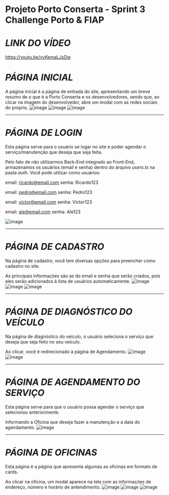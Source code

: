 # Projeto Porto Conserta - Sprint 3 Challenge Porto & FIAP

# *LINK DO VÍDEO*
https://youtu.be/vvKemaLJsDw

# *PÁGINA INICIAL*

A página inicial é a página de entrada do site, apresentando um breve resumo de o que é a Porto Conserta e os desenvolvedores, sendo que, ao clicar na imagem do desenvolvedor, abre um modal com as redes sociais do próprio.
![image](https://github.com/user-attachments/assets/472a03b4-f1bd-4c6a-bbed-4fd06af75a90)
![image](https://github.com/user-attachments/assets/146f2535-7503-427f-a036-c85f38bd9d1c)
![image](https://github.com/user-attachments/assets/fd0a66ce-6940-4d3f-8280-09211740897e)

---

# *PÁGINA DE LOGIN*

Esta página serve para o usuário se logar no site e poder agendar o serviço/manutenção que deseja que seja feita.

Pelo fato de não utilizarmos Back-End integrado ao Front-End, armazenamos os usuários (email e senha) dentro do arquivo _users.ts_ na pasta _auth_.
Você pode utilizar como usuários:

email: ricardo@email.com
senha: Ricardo123

email: pedro@email.com
senha: Pedro123

email: victor@email.com
senha: Victor123

email: ale@email.com
senha: Ale123

![image](https://github.com/user-attachments/assets/c3f123ae-0434-4bc1-8cab-eed60441900b)

---

# *PÁGINA DE CADASTRO*

Na página de cadastro, você tem diversas opções para preencher como cadastro no site.

As principais informações são as do email e senha que serão criados, pois eles serão adicionados à lista de usuários automaticamente.
![image](https://github.com/user-attachments/assets/f1b1c6c2-ada1-4b1c-99a0-4088c003dc26)
![image](https://github.com/user-attachments/assets/7ab27a97-8608-422d-b791-4c32d4d57485)
![image](https://github.com/user-attachments/assets/a600b807-a127-4024-96a0-a28a877b7eaf)

---

# *PÁGINA DE DIAGNÓSTICO DO VEÍCULO*

Na página de diagnóstico do veículo, o usuário seleciona o serviço que deseja que seja feito no seu veículo.

Ao clicar, você é redirecionado à página de Agendamento.
![image](https://github.com/user-attachments/assets/8483f699-aada-4bab-803b-fa1446889af3)
![image](https://github.com/user-attachments/assets/a4013c3a-42dc-46b4-9f42-149b0917e0d9)

---

# *PÁGINA DE AGENDAMENTO DO SERVIÇO*

Esta página serve para que o usuário possa agendar o serviço que selecionou anteriormente.

Informando a Oficina que deseja fazer a manutenção e a data do agendamento.
![image](https://github.com/user-attachments/assets/f73880f8-82a3-4824-b241-c55a2b1990a8)

---

# *PÁGINA DE OFICINAS*

Esta página é a página que apresenta algumas as oficinas em formato de cards.

Ao clicar na oficina, um modal aparece na tela com as informações de endereço, número e horário de antendimento.
![image](https://github.com/user-attachments/assets/349b5839-f012-4190-9903-297fcaf5b6c0)
![image](https://github.com/user-attachments/assets/befb17a8-7617-494b-b00e-6d07693c0051)
![image](https://github.com/user-attachments/assets/6b0978ae-a094-4296-ab0e-37a7fe6d6374)

